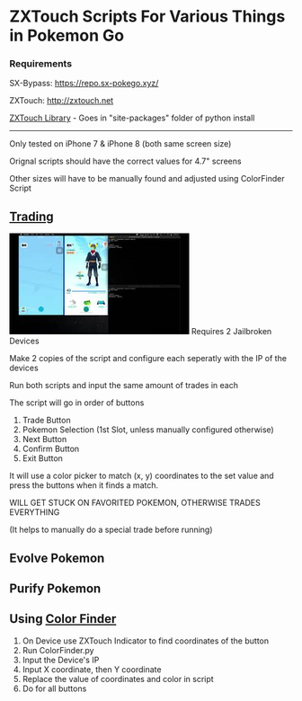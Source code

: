 # ZXTouch Scripts For Various Things in Pokemon Go

### Requirements 
SX-Bypass: https://repo.sx-pokego.xyz/ 

ZXTouch: http://zxtouch.net 

[ZXTouch Library](https://github.com/xuan32546/IOS13-SimulateTouch/tree/0.0.6/layout/usr/lib/python3.7/site-packages/zxtouch) - Goes in "site-packages" folder of python install 
  
----
Only tested on iPhone 7 & iPhone 8 (both same screen size)

Orignal scripts should have the correct values for 4.7" screens 

Other sizes will have to be manually found and adjusted using ColorFinder Script

## [Trading](Scripts/Trade.py)
[![Demo](Demos/Trade.jpg)](https://youtu.be/Thuuu6QKRoc)
Requires 2 Jailbroken Devices

Make 2 copies of the script and configure each seperatly with the IP of the devices

Run both scripts and input the same amount of trades in each

The script will go in order of buttons
  1. Trade Button
  2. Pokemon Selection (1st Slot, unless manually configured otherwise)
  3. Next Button
  4. Confirm Button
  5. Exit Button

It will use a color picker to match (x, y) coordinates to the set value and press the buttons when it finds a match. 

WILL GET STUCK ON FAVORITED POKEMON, OTHERWISE TRADES EVERYTHING

(It helps to manually do a special trade before running)

## Evolve Pokemon

## Purify Pokemon

## Using [Color Finder](Scripts/ColorFinder.py)
  1. On Device use ZXTouch Indicator to find coordinates of the button
  2. Run ColorFinder.py 
  3. Input the Device's IP
  4. Input X coordinate, then Y coordinate 
  5. Replace the value of coordinates and color in script
  6. Do for all buttons
